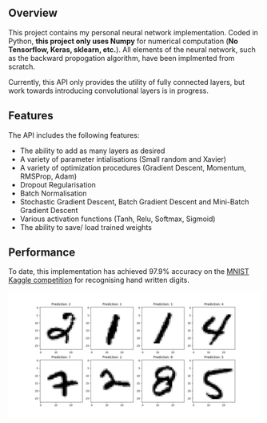 ## Overview

This project contains my personal neural network implementation.
Coded in Python, **this project only uses Numpy** for numerical computation (**No Tensorflow, Keras, sklearn, etc.**). All elements of the neural network, such as the backward propogation algorithm, have been implmented from scratch.

Currently, this API only provides the utility of fully connected layers, but work towards introducing convolutional layers is in progress. 

## Features

The API includes the following features: 
- The ability to add as many layers as desired
- A variety of parameter intialisations (Small random and Xavier)
- A variety of optimization procedures (Gradient Descent, Momentum, RMSProp, Adam)
- Dropout Regularisation
- Batch Normalisation
- Stochastic Gradient Descent, Batch Gradient Descent and Mini-Batch Gradient Descent
- Various activation functions (Tanh, Relu, Softmax, Sigmoid)
- The ability to save/ load trained weights

## Performance

To date, this implementation has achieved 97.9% accuracy on the [MNIST Kaggle competition](https://www.kaggle.com/c/digit-recognizer) for recognising hand written digits. 

![alt text](/examples/MNIST/MNIST_predictions.png)
